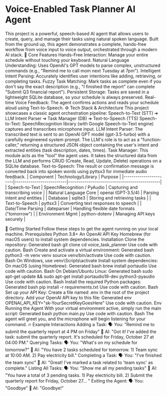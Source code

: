 # Voice-Enabled Task Planner AI Agent

This project is a powerful, speech-based AI agent that allows users to create, query, and manage their tasks using natural spoken language. Built from the ground up, this agent demonstrates a complete, hands-free workflow from voice input to voice output, orchestrated through a modern AI stack.
🎯 Core Features
Hands-Free Interaction: Manage your entire schedule without touching your keyboard.
Natural Language Understanding: Uses OpenAI's GPT models to parse complex, unstructured commands (e.g., "Remind me to call mom next Tuesday at 7pm").
Intelligent Intent Parsing: Accurately identifies user intentions like adding, retrieving, or completing tasks.
Fuzzy Task Matching: Mark tasks as complete even if you don't say the exact description (e.g., "I finished the report" can complete "Submit Q3 financial report").
Persistent Storage: Tasks are saved in a lightweight SQLite database, so your schedule is always preserved.
Real-time Voice Feedback: The agent confirms actions and reads your schedule aloud using Text-to-Speech.
⚙️ Tech Stack & Architecture
This project showcases a classic agent orchestration pipeline:
Speech-to-Text (STT) ➔ LLM Intent Parser ➔ Task Manager (DB) ➔ Text-to-Speech (TTS)
Speech-to-Text: SpeechRecognition library (with Google Speech-to-Text engine) captures and transcribes microphone input.
LLM Intent Parser: The transcribed text is sent to an OpenAI GPT model (gpt-3.5-turbo) with a carefully engineered system prompt. The LLM's role is to act as a "function-caller," returning a structured JSON object containing the user's intent and extracted entities (task description, dates, times).
Task Manager: This module acts as the "tool" the agent uses. It takes the structured data from the LLM and performs CRUD (Create, Read, Update, Delete) operations on a SQLite database.
Text-to-Speech: The result or confirmation message is converted back into spoken words using pyttsx3 for immediate audio feedback.
| Component             | Technology/Library        | Purpose                                      |
|-----------------------|--------------------------|----------------------------------------------|
| Speech-to-Text        | SpeechRecognition / PyAudio | Capturing and transcribing voice           |
| Natural Language Core | openai (GPT-3.5/4)       | Parsing intent and entities                  |
| Database              | sqlite3                  | Storing and retrieving tasks                 |
| Text-to-Speech        | pyttsx3                  | Converting text responses to speech          |
| Date/Time Parsing     | dateparser               | Handling flexible date formats ("tomorrow")  |
| Environment Mgmt      | python-dotenv            | Managing API keys securely                   |

🚀 Getting Started
Follow these steps to get the agent running on your local machine.
Prerequisites
Python 3.8+
An OpenAI API Key
Homebrew (for macOS users) to install system dependencies.
Installation
Clone the repository:
Generated bash
git clone <your-repo-url>
cd voice_task_planner
Use code with caution.
Bash
Create and activate a virtual environment:
Generated bash
python3 -m venv venv
source venv/bin/activate
Use code with caution.
Bash
On Windows, use venv\Scripts\activate
Install system dependencies:
On macOS (using Homebrew):
Generated bash
brew install portaudio
Use code with caution.
Bash
On Debian/Ubuntu Linux:
Generated bash
sudo apt-get update && sudo apt-get install portaudio19-dev python3-pyaudio
Use code with caution.
Bash
Install the required Python packages:
Generated bash
pip install -r requirements.txt
Use code with caution.
Bash
Set up your API Key:
Create a file named .env in the root of the project directory.
Add your OpenAI API key to this file:
Generated env
OPENAI_API_KEY="sk-YourSecretKeyGoesHere"
Use code with caution.
Env
Running the Agent
With your virtual environment active, simply run the main script:
Generated bash
python main.py
Use code with caution.
Bash
The agent will greet you, and the microphone will begin listening for your command.
🔥 Example Interactions
Adding a Task:
🗣️ You: "Remind me to submit the quarterly report at 4 PM on Friday"
🤖 AI: "Got it! I've added the task: submit the quarterly report. It's scheduled for Friday, October 27 at 04:00 PM."
Querying Tasks:
🗣️ You: "What's on my schedule for tomorrow?"
🤖 AI: "You have 2 tasks scheduled for tomorrow. 1) Team sync at 10:00 AM. 2) Pay electricity bill."
Completing a Task:
🗣️ You: "I've finished the team sync"
🤖 AI: "Great! I've marked a task related to 'team sync' as complete."
Listing All Tasks:
🗣️ You: "Show me all my pending tasks"
🤖 AI: "You have a total of 3 pending tasks. 1) Pay electricity bill. 2) Submit the quarterly report for Friday, October 27... "
Exiting the Agent:
🗣️ You: "Goodbye"
🤖 AI: "Goodbye!"